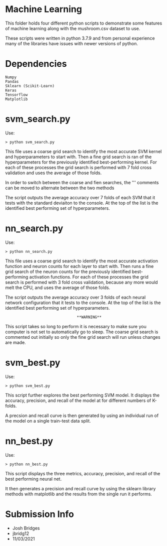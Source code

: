 # Machine Learning
This folder holds four different python scripts to demonstrate some features of machine learning
along with the mushroom.csv dataset to use.

These scripts were written in python 3.7.9 and from personal experience many of the libraries have issues
with newer versions of python.


# Dependencies
	Numpy
	Pandas
	Sklearn (Scikit-Learn)
	Keras
	Tensorflow
	Matplotlib


# svm_search.py
Use:

	> python svm_search.py
	
This file uses a coarse grid search to identify the most accurate SVM kernel and hyperparameters to
start with. Then a fine grid search is ran of the hyperparameters for the previously identified
best-performing kernel. For each of these processes the grid search is performed with 7 fold cross validation
and uses the average of those folds.

In order to switch between the coarse and fien searches, the  ''' comments can be moved to alternate between
the two methods

The script outputs the average accuracy over 7 folds of each SVM that it tests with the standard deviaiton to
the console. At the top of the list is the identified best performing set of hyperparameters. 


# nn_search.py
Use:

	> python nn_search.py
	
This file uses a coarse grid search to identify the most accurate activation function and neuron counts
for each layer to start with. Then runs a fine grid search of the neuron counts for the previously identified
best-performing activation functions. For each of these processes the grid search is performed with 3 fold cross 
validation, because any more would melt the CPU, and uses the average of those folds.

The script outputs the average accuracy over 3 folds of each neural network configuration that it tests to
the console. At the top of the list is the identified best performing set of hyperparameters. 

									**WARNING**
This script takes so long to perform it is necessary to make sure you computer is not set to automatically go to sleep.
The coarse grid search is commented out initially so only the fine grid search will run unless changes are made.


# svm_best.py
Use:

	> python svm_best.py
	
This script further explores the best performing SVM model. It displays the accuracy, precision, and recall of the
model at for different numbers of K-folds. 

A precsion and recall curve is then generated by using an individual run of the model on a single train-test data split.


# nn_best.py
Use:

	> python nn_best.py
	
This script displays the three metrics, accuracy, precision, and recall of the best performing neural net. 

It then generates a precision and recall curve by using the sklearn library methods with matplotlib and
the results from the single run it performs.


# Submission Info
- Josh Bridges
- jbridg12
- 11/03/2021
